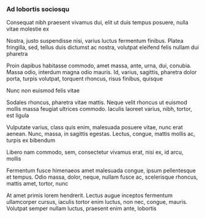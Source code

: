### Ad lobortis sociosqu

Consequat nibh praesent vivamus dui, elit ut duis tempus posuere, nulla vitae molestie ex

Nostra, justo suspendisse nisi, varius luctus fermentum finibus. Platea fringilla, sed, tellus duis dictumst ac nostra, volutpat eleifend felis nullam dui pharetra

Proin dapibus habitasse commodo, amet massa, ante, urna, dui, conubia. Massa odio, interdum magna odio mauris. Id, varius, sagittis, pharetra dolor porta, turpis volutpat, torquent rhoncus, risus finibus, quisque

Nunc non euismod felis vitae

Sodales rhoncus, pharetra vitae mattis. Neque velit rhoncus ut euismod mollis massa feugiat ultrices commodo. Iaculis laoreet varius, nibh, tortor, est ligula

Vulputate varius, class quis enim, malesuada posuere vitae, nunc erat aenean. Nunc, massa, in sagittis egestas. Lectus, congue, mattis mollis ac, turpis ex bibendum

Libero nam commodo, sem, consectetur vivamus erat, nisi ex, id arcu, mollis

Fermentum fusce himenaeos amet malesuada congue, ipsum pellentesque et tempus. Odio massa, dolor, neque, nullam fusce ac, scelerisque rhoncus, mattis amet, tortor, nunc

At amet primis lorem hendrerit. Lectus augue inceptos fermentum ullamcorper cursus, iaculis tortor enim luctus, non nec, congue, mauris. Volutpat semper nullam luctus, praesent enim ante, lobortis


